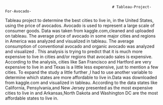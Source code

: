                                                      # Tableau-Project-For-Avocado-
Tableau project to determine the best cities to live in, in the United States, using the price of avocados. Avocado is used to represent a large scale of consumer goods. Data was taken from kaggle.com,cleaned and uploaded on tableau. The average price of avocado in some major cities and regions in America was analyzed and visualized in tableau. The average consumption of conventional avocado and organic avocado was analyzed and visualized . This analysis is trying to predict that it is much more expensive to live in cities and/or regions that avocado sales is expensive. According to the analysis, cities like San Francisco and Hartford are very expensive to live in and Texas is a little less expensive, just to mention a few cities. To expand the study a little further ,I had to use another variable to determine which states are more affordable to live in.Data was downloaded from kaggle.com and visualized in tableau. According to the data states like California, Pensylvania,and New Jersey presented as the most expensive cities to live in and Arkansas,North Dakota and Washington DC are the most  affordable states to live in.

